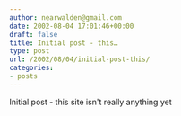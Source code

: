 ```yaml
---
author: nearwalden@gmail.com
date: 2002-08-04 17:01:46+00:00
draft: false
title: Initial post - this…
type: post
url: /2002/08/04/initial-post-this/
categories:
- posts
---
```


Initial post - this site isn't really anything yet



